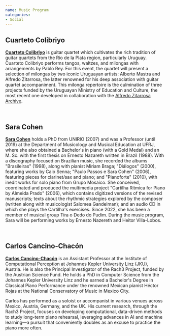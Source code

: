 ```yaml
---
name: Music Program
categories:
- Social
---
```


## Cuarteto Colibriyo
[**Cuarteto Colibriyo**](https://colibriyo.uy/en/) is guitar quartet which cultivates the
rich tradition of guitar quartets from the Río de la Plata region, particularly
Uruguay. Cuarteto Colibriyo performs tangos, waltzes, and milongas with
arrangements by Pablo Rey.  For this event, the quartet will present a selection
of milongas by two iconic Uruguayan artists: Alberto Mastra and Alfredo
Zitarrosa, the latter renowned for his deep association with guitar quartet
accompaniment. This milonga repertoire is the culmination of three projects
funded by the Uruguayan Ministry of Education and Culture, the most recent one
developed in collaboration with the [Alfredo Zitarrosa Archive](http://www.zitarrosa.org/).

<br>

## Sara Cohen
[**Sara Cohen**](https://ppgm.musica.ufrj.br/sara-cohen/) holds a PhD from UNIRIO (2007) and was a Professor (until 2019) at the
Department of Musicology and Musical Education at UFRJ, where she also obtained
a Bachelor's in piano (with a Gold Medal) and an M. Sc. with the first thesis
on Ernesto Nazareth written in Brazil (1988). With a discography focused on
Brazilian music, she recorded the albums "Brasileiras" (1998), along
with pianist Miriam Braga; "Diálogos" (2000), featuring works by Caio
Senna; "Paulo Passos e Sara Cohen" (2006), featuring pieces for
clarinet/sax and piano; and "Pianoforte" (2010), with inedit works
for solo piano from Grupo Mosaico. She conceived, coordinated and produced the
multimedia project "Cartilha Rítmica for Piano by Almeida Prado"
(2006), which contains digitized versions of the revised manuscripts; texts
about the rhythmic strategies explored by the composer (written along with
musicologist Salomea Gandelman); and an audio CD in which she plays the
Cartilha's exercises. Since 2022, she has been a member of musical group Tira
o Dedo do Pudim. During the music program, Sara will be performing works by Ernesto Nazereth and Heitor Villa-Lobos.

<br>

## Carlos Cancino-Chacón
[**Carlos Cancino-Chacón**](https://carloscancinochacon.com/) is an Assistant Professor at the Institute of Computational Perception at Johannes Kepler University Linz (JKU), Austria. He is also the Principal Investigator of the Rach3 Project, funded by the Austrian Science Fund. He holds a PhD in Computer Science from the Johannes Kepler University Linz and he earned a Bachelor's Degree in Classical Piano Performance under the renowned Mexican pianist Héctor Rojas at the National Conservatory of Music in Mexico City.

Carlos has performed as a soloist or accompanist in various venues across Mexico, Austria, Germany, and the UK. His current research, through the Rach3 Project, focuses on developing computational, data-driven methods to study long-term piano rehearsal, leveraging advances in AI and machine learning—a pursuit that conveniently doubles as an excuse to practice the piano more often.